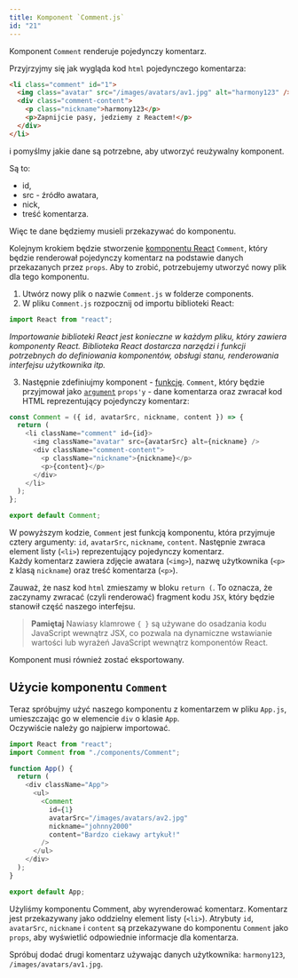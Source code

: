 ```yaml
---
title: Komponent `Comment.js`
id: "21"
---
```


Komponent `Comment` renderuje pojedynczy komentarz.

Przyjrzyjmy się jak wygląda kod `html` pojedynczego komentarza:

```html
<li class="comment" id="1">
  <img class="avatar" src="/images/avatars/av1.jpg" alt="harmony123" />
  <div class="comment-content">
    <p class="nickname">harmony123</p>
    <p>Zapnijcie pasy, jedziemy z Reactem!</p>
  </div>
</li>
```

i pomyślmy jakie dane są potrzebne, aby utworzyć reużywalny komponent.

Są to: 
- id, 
- src - źródło awatara, 
- nick, 
- treść komentarza.

Więc te dane będziemy musieli przekazywać do komponentu.

Kolejnym krokiem będzie stworzenie <a href="/glossary/komponent/" target="_blank">komponentu React</a> `Comment`, który będzie renderował pojedynczy komentarz na podstawie danych przekazanych przez `props`. Aby to zrobić, potrzebujemy utworzyć nowy plik dla tego komponentu.

1. Utwórz nowy plik o nazwie `Comment.js` w folderze components.
2. W pliku `Comment.js` rozpocznij od importu biblioteki React:

```js
import React from "react";
```

_Importowanie biblioteki React jest konieczne w każdym pliku, który zawiera komponenty React. Biblioteka React dostarcza narzędzi i funkcji potrzebnych do definiowania komponentów, obsługi stanu, renderowania interfejsu użytkownika itp._

3. Następnie zdefiniujmy komponent - <a href="/glossary/funkcja" target="_blank">funkcję</a>. `Comment`, który będzie przyjmował jako <a href="/glossary/argument" target="_blank">`argument`</a> `props'y` - dane komentarza oraz zwracał kod HTML reprezentujący pojedynczy komentarz:

```js
const Comment = ({ id, avatarSrc, nickname, content }) => {
  return (
    <li className="comment" id={id}>
      <img className="avatar" src={avatarSrc} alt={nickname} />
      <div className="comment-content">
        <p className="nickname">{nickname}</p>
        <p>{content}</p>
      </div>
    </li>
  );
};

export default Comment;
```

W powyższym kodzie, `Comment` jest funkcją komponentu, która przyjmuje cztery argumenty: `id`, `avatarSrc`, `nickname`, `content`. Następnie zwraca element listy (`<li>`) reprezentujący pojedynczy komentarz.\
Każdy komentarz zawiera zdjęcie awatara (`<img>`), nazwę użytkownika (`<p>` z klasą `nickname`) oraz treść komentarza (`<p>`).

Zauważ, że nasz kod `html` zmieszamy w bloku `return (`. To oznacza, że zaczynamy zwracać (czyli renderować) fragment kodu `JSX`, który będzie stanowił część naszego interfejsu.

> **Pamiętaj**
> Nawiasy klamrowe `{ }` są używane do osadzania kodu JavaScript wewnątrz JSX, co pozwala na dynamiczne wstawianie wartości lub wyrażeń JavaScript wewnątrz komponentów React.

Komponent musi również zostać eksportowany.

## Użycie komponentu `Comment`

Teraz spróbujmy użyć naszego komponentu z komentarzem w pliku `App.js`, umieszczając go w elemencie `div` o klasie `App`.\
Oczywiście należy go najpierw importować.

```js
import React from "react";
import Comment from "./components/Comment";

function App() {
  return (
    <div className="App">
      <ul>
        <Comment
          id={1}
          avatarSrc="/images/avatars/av2.jpg"
          nickname="johnny2000"
          content="Bardzo ciekawy artykuł!"
        />
      </ul>
    </div>
  );
}

export default App;
```

Użyliśmy komponentu Comment, aby wyrenderować komentarz. Komentarz jest przekazywany jako oddzielny element listy (`<li>`). Atrybuty `id`, `avatarSrc`, `nickname` i `content` są przekazywane do komponentu `Comment` jako `props`, aby wyświetlić odpowiednie informacje dla komentarza.

Spróbuj dodać drugi komentarz używając danych użytkownika: `harmony123`, `/images/avatars/av1.jpg`.
